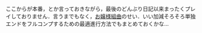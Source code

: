 ここからが本番，とか言っておきながら，最後のどんぶり日記以来まったくプレイしておりません．言うまでもなく，[お嬢様組曲](http://symphony-soft.com/)のせい．いい加減そろそろ単独エンドをフルコンプするための最適進行方法でもまとめておくかな…
